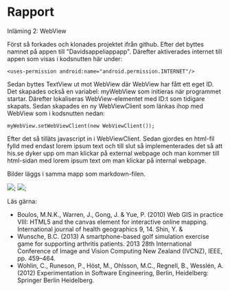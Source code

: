 
# Rapport
Inläming 2: WebView

Först så forkades och klonades projektet ifrån github. Efter det byttes namnet på appen till "Davidsappeliappapp".
Därefter aktiverades internet till appen som visas i kodsnutten här under:
```
<uses-permission android:name="android.permission.INTERNET"/>
```
Sedan byttes TextView ut mot WebView där WebView har fått ett eget ID.
Det skapades också en variabel: myWebView som initieras när programmet startar.
Därefter lokaliseras WebView-elementet med ID:t som tidigare skapats.
Sedan skapades en ny WebViewClient som länkas ihop med WebView som i kodsnutten nedan:
```
myWebView.setWebViewClient(new WebViewClient());
```
Efter det så tilläts javascript in i WebViewClient.
Sedan gjordes en html-fil fylld med endast lorem ipsum text och till slut 
så implementerades det så att his.se dyker upp om man klickar på external webpage
och man kommer till html-sidan med lorem ipsum text om man klickar på internal webpage.



Bilder läggs i samma mapp som markdown-filen.

![](extern.png);
![](intern.png);

Läs gärna:

- Boulos, M.N.K., Warren, J., Gong, J. & Yue, P. (2010) Web GIS in practice VIII: HTML5 and the canvas element for interactive online mapping. International journal of health geographics 9, 14. Shin, Y. &
- Wunsche, B.C. (2013) A smartphone-based golf simulation exercise game for supporting arthritis patients. 2013 28th International Conference of Image and Vision Computing New Zealand (IVCNZ), IEEE, pp. 459–464.
- Wohlin, C., Runeson, P., Höst, M., Ohlsson, M.C., Regnell, B., Wesslén, A. (2012) Experimentation in Software Engineering, Berlin, Heidelberg: Springer Berlin Heidelberg.
